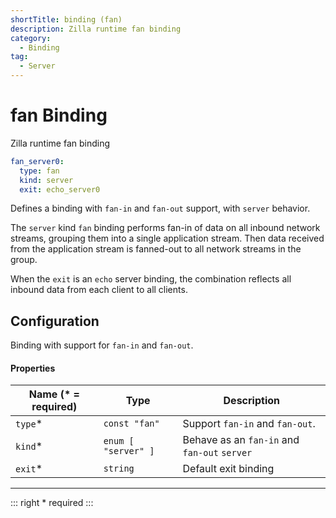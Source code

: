 ```yaml
---
shortTitle: binding (fan)
description: Zilla runtime fan binding
category:
  - Binding
tag:
  - Server
---
```


# fan Binding

Zilla runtime fan binding

```yaml {2}
fan_server0:
  type: fan
  kind: server
  exit: echo_server0
```

Defines a binding with `fan-in` and `fan-out`  support, with `server` behavior.

The `server` kind `fan` binding performs fan-in of data on all inbound network streams, grouping them into a single application stream. Then data received from the application stream is fanned-out to all network streams in the group.

When the `exit` is an `echo` server binding, the combination reflects all inbound data from each client to all clients.

## Configuration

Binding with support for `fan-in` and `fan-out`.

#### Properties

| Name (\* = required) | Type                | Description                                  |
| -------------------- | ------------------- | -------------------------------------------- |
| `type`\*             | `const "fan"`       | Support `fan-in` and `fan-out`.              |
| `kind`\*             | `enum [ "server" ]` | Behave as an `fan-in` and `fan-out` `server` |
| `exit`\*             | `string`            | Default exit binding                         |

---

::: right
\* required
:::
